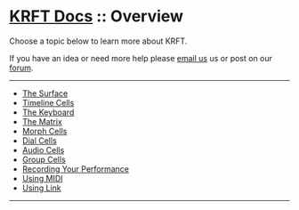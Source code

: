 
# [KRFT Docs](/docs) :: Overview


Choose a topic below to learn more about KRFT.

If you have an idea or need more help please <a href="mailto:hello@studioamplify.com">email us</a> us or post on our <a href="http://studioamplify.chat">forum</a>.

---

- [The Surface](the-surface)
- [Timeline Cells](timeline-cells)
- [The Keyboard](the-keyboard)
- [The Matrix](the-matrix)
- [Morph Cells](morph-cells)
- [Dial Cells](dial-cells)
- [Audio Cells](audio-cells)
- [Group Cells](group-cells)
- [Recording Your Performance](recording-your-performance)
- [Using MIDI](using-midi)
- [Using Link](using-link)

---
